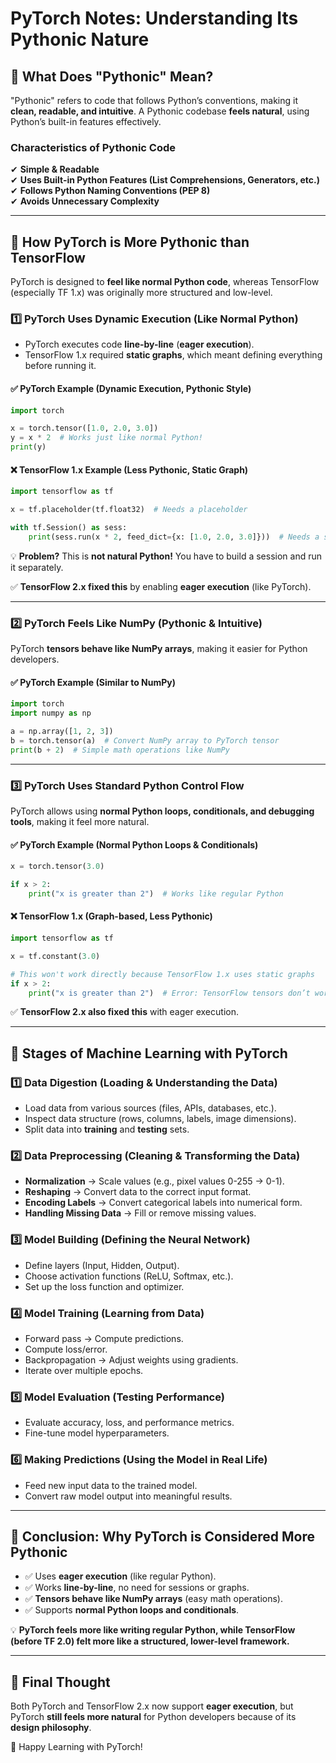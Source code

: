 # PyTorch Notes: Understanding Its Pythonic Nature

## **🔹 What Does "Pythonic" Mean?**
"Pythonic" refers to code that follows Python’s conventions, making it **clean, readable, and intuitive**. A Pythonic codebase **feels natural**, using Python’s built-in features effectively.

### **Characteristics of Pythonic Code**
✔ **Simple & Readable**  
✔ **Uses Built-in Python Features (List Comprehensions, Generators, etc.)**  
✔ **Follows Python Naming Conventions (PEP 8)**  
✔ **Avoids Unnecessary Complexity**  

---

## **🔹 How PyTorch is More Pythonic than TensorFlow**
PyTorch is designed to **feel like normal Python code**, whereas TensorFlow (especially TF 1.x) was originally more structured and low-level.

### **1️⃣ PyTorch Uses Dynamic Execution (Like Normal Python)**
- PyTorch executes code **line-by-line** (**eager execution**).
- TensorFlow 1.x required **static graphs**, which meant defining everything before running it.

#### ✅ **PyTorch Example (Dynamic Execution, Pythonic Style)**
```python
import torch

x = torch.tensor([1.0, 2.0, 3.0])
y = x * 2  # Works just like normal Python!
print(y)
```

#### ❌ **TensorFlow 1.x Example (Less Pythonic, Static Graph)**
```python
import tensorflow as tf

x = tf.placeholder(tf.float32)  # Needs a placeholder

with tf.Session() as sess:
    print(sess.run(x * 2, feed_dict={x: [1.0, 2.0, 3.0]}))  # Needs a session
```
💡 **Problem?** This is **not natural Python!** You have to build a session and run it separately.

✅ **TensorFlow 2.x fixed this** by enabling **eager execution** (like PyTorch).

---

### **2️⃣ PyTorch Feels Like NumPy (Pythonic & Intuitive)**
PyTorch **tensors behave like NumPy arrays**, making it easier for Python developers.

#### ✅ **PyTorch Example (Similar to NumPy)**
```python
import torch
import numpy as np

a = np.array([1, 2, 3])
b = torch.tensor(a)  # Convert NumPy array to PyTorch tensor
print(b + 2)  # Simple math operations like NumPy
```

---

### **3️⃣ PyTorch Uses Standard Python Control Flow**
PyTorch allows using **normal Python loops, conditionals, and debugging tools**, making it feel more natural.

#### ✅ **PyTorch Example (Normal Python Loops & Conditionals)**
```python
x = torch.tensor(3.0)

if x > 2:
    print("x is greater than 2")  # Works like regular Python
```

#### ❌ **TensorFlow 1.x (Graph-based, Less Pythonic)**
```python
import tensorflow as tf

x = tf.constant(3.0)

# This won't work directly because TensorFlow 1.x uses static graphs
if x > 2:
    print("x is greater than 2")  # Error: TensorFlow tensors don’t work like normal Python
```
✅ **TensorFlow 2.x also fixed this** with eager execution.

---

## **🔹 Stages of Machine Learning with PyTorch**
### **1️⃣ Data Digestion (Loading & Understanding the Data)**
- Load data from various sources (files, APIs, databases, etc.).
- Inspect data structure (rows, columns, labels, image dimensions).
- Split data into **training** and **testing** sets.

### **2️⃣ Data Preprocessing (Cleaning & Transforming the Data)**
- **Normalization** → Scale values (e.g., pixel values 0-255 → 0-1).
- **Reshaping** → Convert data to the correct input format.
- **Encoding Labels** → Convert categorical labels into numerical form.
- **Handling Missing Data** → Fill or remove missing values.

### **3️⃣ Model Building (Defining the Neural Network)**
- Define layers (Input, Hidden, Output).
- Choose activation functions (ReLU, Softmax, etc.).
- Set up the loss function and optimizer.

### **4️⃣ Model Training (Learning from Data)**
- Forward pass → Compute predictions.
- Compute loss/error.
- Backpropagation → Adjust weights using gradients.
- Iterate over multiple epochs.

### **5️⃣ Model Evaluation (Testing Performance)**
- Evaluate accuracy, loss, and performance metrics.
- Fine-tune model hyperparameters.

### **6️⃣ Making Predictions (Using the Model in Real Life)**
- Feed new input data to the trained model.
- Convert raw model output into meaningful results.

---

## **🔹 Conclusion: Why PyTorch is Considered More Pythonic**
- ✅ Uses **eager execution** (like regular Python).
- ✅ Works **line-by-line**, no need for sessions or graphs.
- ✅ **Tensors behave like NumPy arrays** (easy math operations).
- ✅ Supports **normal Python loops and conditionals**.

💡 **PyTorch feels more like writing regular Python, while TensorFlow (before TF 2.0) felt more like a structured, lower-level framework.**

---

## **📌 Final Thought**
Both PyTorch and TensorFlow 2.x now support **eager execution**, but PyTorch **still feels more natural** for Python developers because of its **design philosophy**.

🚀 Happy Learning with PyTorch!

